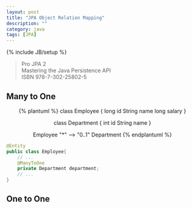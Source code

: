```yaml
---
layout: post
title: "JPA Object Relation Mapping"
description: ""
category: java
tags: [JPA]
---
```

{% include JB/setup %}

> Pro JPA 2<br/>
> Mastering the Java Persistence API<br/>
> ISBN 978-7-302-25802-5


Many to One
----

<center>
{% plantuml %}
class Employee {
	long id
	String name
	long salary
}

class Department {
	int id
	String name
}

Employee "*" --> "0..1" Department
{% endplantuml %}
</center>


```java
@Entity
public class Employee{
	// ...
	@ManyToOne
	private Department department;
	// ...
}
```

One to One
----

